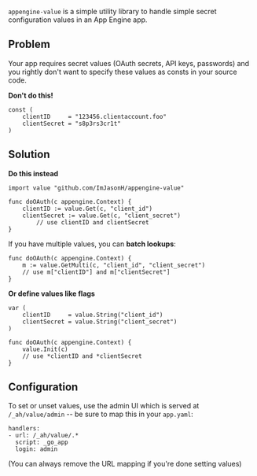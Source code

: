 `appengine-value` is a simple utility library to handle simple secret configuration values in an App Engine app.

Problem
-----

Your app requires secret values (OAuth secrets, API keys, passwords) and you rightly don't want to specify these values as consts in your source code.

**Don't do this!**

```
const (
	clientID     = "123456.clientaccount.foo"
	clientSecret = "s8p3rs3cr1t"
)
```

Solution
-----

**Do this instead**
```
import value "github.com/ImJasonH/appengine-value"

func doOAuth(c appengine.Context) {
	clientID := value.Get(c, "client_id")
	clientSecret := value.Get(c, "client_secret")
        // use clientID and clientSecret
}
```

If you have multiple values, you can **batch lookups**:
```
func doOAuth(c appengine.Context) {
	m := value.GetMulti(c, "client_id", "client_secret")
	// use m["clientID"] and m["clientSecret"]
}
```

**Or define values like flags**
```
var (
	clientID     = value.String("client_id")
	clientSecret = value.String("client_secret")
)

func doOAuth(c appengine.Context) {
	value.Init(c)
	// use *clientID and *clientSecret
}
```

Configuration
-----

To set or unset values, use the admin UI which is served at `/_ah/value/admin` -- be sure to map this in your `app.yaml`:

```
handlers:
- url: /_ah/value/.*
  script: _go_app
  login: admin
```

(You can always remove the URL mapping if you're done setting values)

